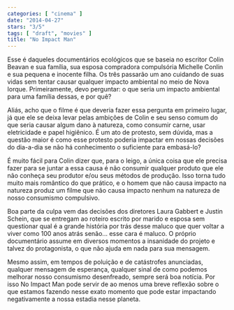 ```yaml
---
categories: [ "cinema" ]
date: "2014-04-27"
stars: "3/5"
tags: [ "draft", "movies" ]
title: "No Impact Man"
---
```

Esse é daqueles documentários ecológicos que se baseia no escritor Colin Beavan e sua família, sua esposa compradora compulsória Michelle Conlin e sua pequena e inocente filha. Os três passarão um ano cuidando de suas vidas sem tentar causar qualquer impacto ambiental no meio de Nova Iorque. Primeiramente, devo perguntar: o que seria um impacto ambiental para uma família dessas, e por quê?

Aliás, acho que o filme é que deveria fazer essa pergunta em primeiro lugar, já que ele se deixa levar pelas ambições de Colin e seu senso comum do que seria causar algum dano à natureza, como consumir carne, usar eletricidade e papel higiênico. É um ato de protesto, sem dúvida, mas a questão maior é como esse protesto poderia impactar em nossas decisões do dia-a-dia se não há conhecimento o suficiente para embasá-lo?

É muito fácil para Colin dizer que, para o leigo, a única coisa que ele precisa fazer para se juntar a essa causa é não consumir qualquer produto que ele não conheça seu produtor e/ou seus métodos de produção. Isso torna tudo muito mais romântico do que prático, e o homem que não causa impacto na natureza produz um filme que não causa impacto nenhum na natureza de nosso consumismo compulsivo.

Boa parte da culpa vem das decisões dos diretores Laura Gabbert e Justin Schein, que se entregam ao roteiro escrito por marido e esposa sem questionar qual é a grande história por trás desse maluco que quer voltar a viver como 100 anos atrás senão... esse cara é maluco. O próprio documentário assume em diversos momentos a insanidade do projeto e talvez do protagonista, o que não ajuda em nada para sua mensagem.

Mesmo assim, em tempos de poluição e de catástrofes anunciadas, qualquer mensagem de esperança, qualquer sinal de como podemos melhorar nosso consumismo desenfreado, sempre será boa notícia. Por isso No Impact Man pode servir de ao menos uma breve reflexão sobre o que estamos fazendo nesse exato momento que pode estar impactando negativamente a nossa estadia nesse planeta.
